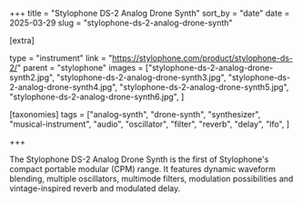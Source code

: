 +++
title = "Stylophone DS-2 Analog Drone Synth"
sort_by = "date"
date = 2025-03-29
slug = "stylophone-ds-2-analog-drone-synth"

[extra]

type = "instrument"
link = "https://stylophone.com/product/stylophone-ds-2/"
parent = "stylophone"
images = ["stylophone-ds-2-analog-drone-synth2.jpg", "stylophone-ds-2-analog-drone-synth3.jpg", "stylophone-ds-2-analog-drone-synth4.jpg", "stylophone-ds-2-analog-drone-synth5.jpg", "stylophone-ds-2-analog-drone-synth6.jpg", ]

[taxonomies]
tags = ["analog-synth", "drone-synth", "synthesizer", "musical-instrument", "audio", "oscillator", "filter", "reverb", "delay", "lfo", ]

+++

The Stylophone DS-2 Analog Drone Synth is the first of Stylophone's compact portable modular (CPM) range. It features dynamic waveform blending, multiple oscillators, multimode filters, modulation possibilities and vintage-inspired reverb and modulated delay.